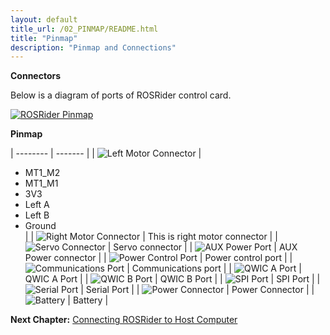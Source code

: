 ```yaml
---
layout: default
title_url: /02_PINMAP/README.html
title: "Pinmap"
description: "Pinmap and Connections"
---
```


**Connectors**

Below is a diagram of ports of ROSRider control card.  
  
[![ROSRider Pinmap](../images/ROSRider4D_portmap.png)](https://acada.dev/products)

**Pinmap**

| -------- | ------- |
| ![Left Motor Connector](../images/d_left_motor.png) | 
- MT1_M2  
- MT1_M1  
- 3V3  
- Left A  
- Left B  
- Ground   
|
| ![Right Motor Connector](../images/d_right_motor.png) | This is right motor connector |
| ![Servo Connector](../images/d_servo_port.png) | Servo connector |
| ![AUX Power Port](../images/d_aux_power.png) | AUX Power connector |
| ![Power Control Port](../images/d_power_control.png) | Power control port |
| ![Communications Port](../images/d_comm_port.png) | Communications port |
| ![QWIC A Port](../images/d_qwic_a.png) | QWIC A Port |
| ![QWIC B Port](../images/d_qwic_b.png) | QWIC B Port |
| ![SPI Port](../images/d_spi_port.png) | SPI Port |
| ![Serial Port](../images/d_serial_port.png) | Serial Port |
| ![Power Connector](../images/d_xt30.png) | Power Connector |
| ![Battery](../images/d_battery.png) | Battery |


__Next Chapter:__ [Connecting ROSRider to Host Computer](../03_CONNECT/README.md)